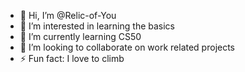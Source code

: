 - 👋 Hi, I’m @Relic-of-You
- 👀 I’m interested in learning the basics
- 🌱 I’m currently learning CS50
- 💞️ I’m looking to collaborate on work related projects
- ⚡ Fun fact: I love to climb

<!---
Relic-of-You/Relic-of-You is a ✨ special ✨ repository because its `README.md` (this file) appears on your GitHub profile.
You can click the Preview link to take a look at your changes.
--->
